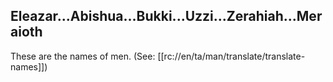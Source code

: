 ## Eleazar...Abishua...Bukki...Uzzi...Zerahiah...Meraioth ##

These are the names of men. (See: [[rc://en/ta/man/translate/translate-names]])